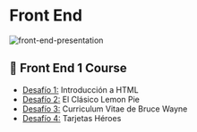 # Front End
![front-end-presentation](https://github.com/laurasmendozad/front-end/assets/58611097/980674fa-0a95-4365-9a34-ea0b6ccf3e31)

## 🌈 Front End 1 Course
- [Desafío 1:](https://github.com/laurasmendozad/Front-End/tree/main/Desafios/Desafio%20001) Introducción a HTML
- [Desafío 2:](https://github.com/laurasmendozad/Front-End/tree/main/Desafios/Desafio%20002) El Clásico Lemon Pie
- [Desafío 3:](https://github.com/laurasmendozad/Front-End/tree/main/Desafios/Desafio%20003) Curriculum Vitae de Bruce Wayne
- [Desafío 4:](https://github.com/laurasmendozad/Front-End/tree/main/Desafios/Desafio%20004) Tarjetas Héroes

